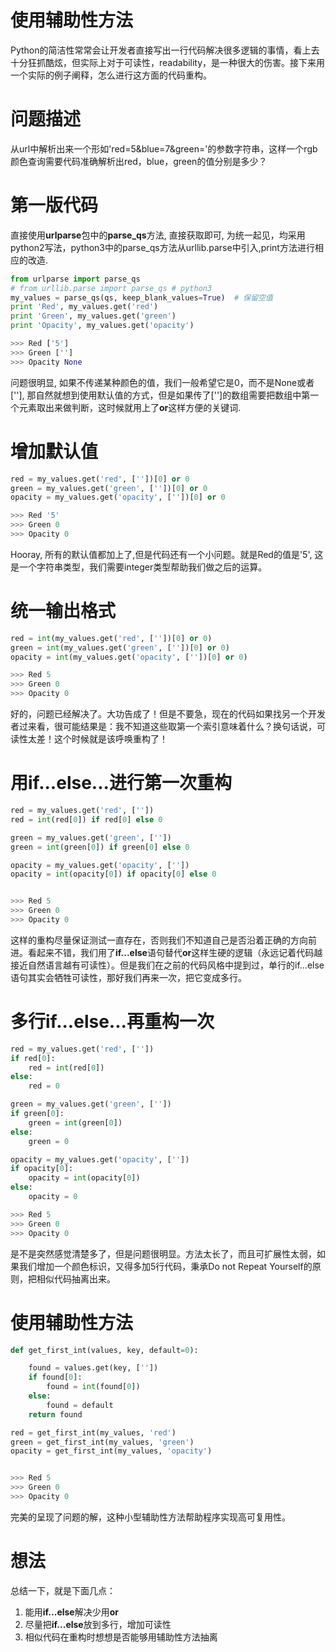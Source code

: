 # 使用辅助性方法

Python的简洁性常常会让开发者直接写出一行代码解决很多逻辑的事情，看上去十分狂抓酷炫，但实际上对于可读性，readability，是一种很大的伤害。接下来用一个实际的例子阐释，怎么进行这方面的代码重构。

# 问题描述

从url中解析出来一个形如'red=5&blue=7&green='的参数字符串，这样一个rgb颜色查询需要代码准确解析出red，blue，green的值分别是多少？

# 第一版代码

直接使用**urlparse**包中的**parse_qs**方法, 直接获取即可, 为统一起见，均采用python2写法，python3中的parse_qs方法从urllib.parse中引入,print方法进行相应的改造.

```python
from urlparse import parse_qs
# from urllib.parse import parse_qs # python3
my_values = parse_qs(qs, keep_blank_values=True)  # 保留空值
print 'Red', my_values.get('red')
print 'Green', my_values.get('green')
print 'Opacity', my_values.get('opacity')

>>> Red ['5']
>>> Green ['']
>>> Opacity None
```

问题很明显, 如果不传递某种颜色的值，我们一般希望它是0，而不是None或者[''], 那自然就想到使用默认值的方式，但是如果传了['']的数组需要把数组中第一个元素取出来做判断，这时候就用上了**or**这样方便的关键词.

# 增加默认值

```python
red = my_values.get('red', [''])[0] or 0
green = my_values.get('green', [''])[0] or 0
opacity = my_values.get('opacity', [''])[0] or 0

>>> Red '5'
>>> Green 0
>>> Opacity 0
```

Hooray, 所有的默认值都加上了,但是代码还有一个小问题。就是Red的值是'5', 这是一个字符串类型，我们需要integer类型帮助我们做之后的运算。

# 统一输出格式

```python
red = int(my_values.get('red', [''])[0] or 0)
green = int(my_values.get('green', [''])[0] or 0)
opacity = int(my_values.get('opacity', [''])[0] or 0)

>>> Red 5
>>> Green 0
>>> Opacity 0

```

好的，问题已经解决了。大功告成了！但是不要急，现在的代码如果找另一个开发者过来看，很可能结果是：我不知道这些取第一个索引意味着什么？换句话说，可读性太差！这个时候就是该呼唤重构了！

# 用if...else...进行第一次重构

```python
red = my_values.get('red', [''])
red = int(red[0]) if red[0] else 0

green = my_values.get('green', [''])
green = int(green[0]) if green[0] else 0

opacity = my_values.get('opacity', [''])
opacity = int(opacity[0]) if opacity[0] else 0


>>> Red 5
>>> Green 0
>>> Opacity 0
```

这样的重构尽量保证测试一直存在，否则我们不知道自己是否沿着正确的方向前进。看起来不错，我们用了**if...else**语句替代**or**这样生硬的逻辑（永远记着代码越接近自然语言越有可读性）。但是我们在之前的代码风格中提到过，单行的if...else语句其实会牺牲可读性，那好我们再来一次，把它变成多行。

# 多行if...else...再重构一次

```python
red = my_values.get('red', [''])
if red[0]:
    red = int(red[0])
else:
    red = 0

green = my_values.get('green', [''])
if green[0]:
    green = int(green[0])
else:
    green = 0

opacity = my_values.get('opacity', [''])
if opacity[0]:
    opacity = int(opacity[0])
else:
    opacity = 0

>>> Red 5
>>> Green 0
>>> Opacity 0
```

是不是突然感觉清楚多了，但是问题很明显。方法太长了，而且可扩展性太弱，如果我们增加一个颜色标识，又得多加5行代码，秉承Do not Repeat Yourself的原则，把相似代码抽离出来。

# 使用辅助性方法

```python
def get_first_int(values, key, default=0):

    found = values.get(key, [''])
    if found[0]:
        found = int(found[0])
    else:
        found = default
    return found

red = get_first_int(my_values, 'red')
green = get_first_int(my_values, 'green')
opacity = get_first_int(my_values, 'opacity')


>>> Red 5
>>> Green 0
>>> Opacity 0
```

完美的呈现了问题的解，这种小型辅助性方法帮助程序实现高可复用性。

# 想法

总结一下，就是下面几点：

1. 能用**if...else**解决少用**or**
2. 尽量把**if...else**放到多行，增加可读性
3. 相似代码在重构时想想是否能够用辅助性方法抽离 
